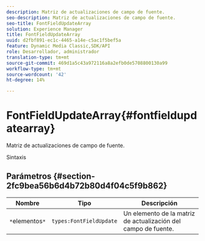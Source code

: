 ```yaml
---
description: Matriz de actualizaciones de campo de fuente.
seo-description: Matriz de actualizaciones de campo de fuente.
seo-title: FontFieldUpdateArray
solution: Experience Manager
title: FontFieldUpdateArray
uuid: d2fbf891-ec1c-4465-a14e-c5ac1f5bef5a
feature: Dynamic Media Classic,SDK/API
role: Desarrollador, administrador
translation-type: tm+mt
source-git-commit: 469d1a5c43a972116a8a2efb0de5708800130a99
workflow-type: tm+mt
source-wordcount: '42'
ht-degree: 14%

---
```



# FontFieldUpdateArray{#fontfieldupdatearray}

Matriz de actualizaciones de campo de fuente.

Sintaxis

## Parámetros {#section-2fc9bea56b6d4b72b80d4f04c5f9b862}

| Nombre | Tipo | Descripción |
|---|---|---|
| `*`elementos`*` | `types:FontFieldUpdate` | Un elemento de la matriz de actualización del campo de fuente. |

